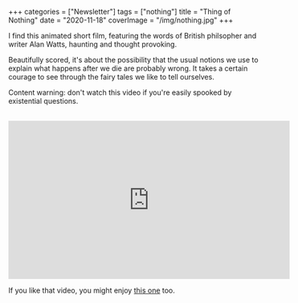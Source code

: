 +++
categories = ["Newsletter"]
tags = ["nothing"]
title = "Thing of Nothing"
date = "2020-11-18"
coverImage = "/img/nothing.jpg"
+++

I find this animated short film, featuring the words of British philsopher and writer Alan Watts, haunting and thought provoking. 
 
<!--more-->

Beautifully scored, it's about the possibility that the usual notions we use to explain what happens after we die are probably wrong. It takes a certain courage to see through the fairy tales we like to tell ourselves.

Content warning: don't watch this video if you're easily spooked by existential questions.

<br>

<iframe width="560" height="315" src="https://www.youtube.com/embed/aQ5upMz0_ig" frameborder="0" allow="accelerometer; autoplay; clipboard-write; encrypted-media; gyroscope; picture-in-picture" allowfullscreen></iframe>

If you like that video, you might enjoy <a target="_blank" href="https://www.youtube.com/watch?v=21RwqnB8GrE">this one</a> too.
